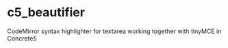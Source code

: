 c5_beautifier
=============

CodeMirror syntax highlighter for textarea working together with tinyMCE in Concrete5
